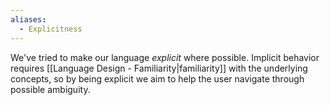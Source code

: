```yaml
---
aliases:
  - Explicitness
---
```

We've tried to make our language *explicit* where possible. Implicit behavior requires [[Language Design - Familiarity|familiarity]] with the underlying concepts, so by being explicit we aim to help the user navigate through possible ambiguity.